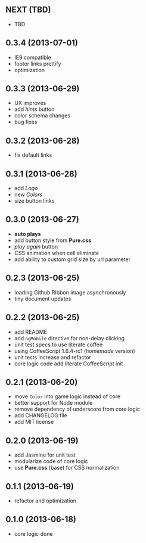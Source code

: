## NEXT (TBD)

- TBD


## 0.3.4 (2013-07-01)

- IE9 compatible
- footer links prettify
- optimization


## 0.3.3 (2013-06-29)

- UX improves
- add _hints_ button
- color schema changes
- bug fixes


## 0.3.2 (2013-06-28)

- fix default links


## 0.3.1 (2013-06-28)

- add _Logo_
- new _Colors_
- size button links


## 0.3.0 (2013-06-27)

- **auto plays**
- add button style from **Pure.css**
- _play again_ button
- CSS animation when cell eliminate
- add ability to custom grid size by url parameter


## 0.2.3 (2013-06-25)

- loading Github Ribbon image asynchronously
- tiny document updates


## 0.2.2 (2013-06-25)

- add README
- add `ngMobile` directive for non-delay clicking
- unit test specs to use literate coffee
- using CoffeeScript 1.6.4-rc1 (*homemade* version)
- unit tests increase and refactor
- core logic code add literate CoffeeScript init


## 0.2.1 (2013-06-20)

- move `Color` into game logic instead of core
- better support for Node module
- remove dependency of underscore from core logic
- add CHANGELOG file
- add MIT license


## 0.2.0 (2013-06-19)

- add Jasmine for unit test
- modularize code of core logic
- use **Pure.css** (base) for CSS normalization


## 0.1.1 (2013-06-19)

- refactor and optimization


## 0.1.0 (2013-06-18)

- core logic done
